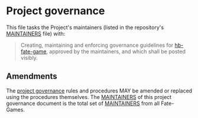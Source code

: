 # Project governance

This file tasks the Project's maintainers (listed in the repository's [MAINTAINERS](MAINTAINERS.md) file) with:

> Creating, maintaining and enforcing governance guidelines for [hb-fate-game](https://git.jester-designs.com/riomoo/hb-fate-game), approved by the maintainers, and which shall be posted visibly.

## Amendments

The [project governance](#project-governance) rules and procedures MAY be amended or replaced using the procedures themselves.
The [MAINTAINERS](MAINTAINERS.md) of this project governance document is the total set of [MAINTAINERS](MAINTAINERS.md) from all Fate-Games.
